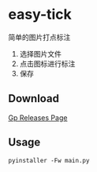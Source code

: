 # easy-tick
简单的图片打点标注

1. 选择图片文件
2. 点击图标进行标注
3. 保存

## Download
[Gp Releases Page](/releases)

## Usage

```shell
pyinstaller -Fw main.py
```
